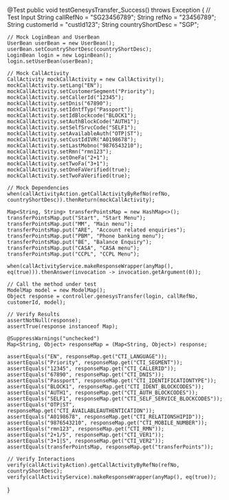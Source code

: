 @Test
public void testGenesysTransfer_Success() throws Exception {
    // Test Input
    String callRefNo = "SG23456789";
    String refNo = "23456789";
    String customerId = "custId123";
    String countryShortDesc = "SGP";

    // Mock LoginBean and UserBean
    UserBean userBean = new UserBean();
    userBean.setCountryShortDesc(countryShortDesc);
    LoginBean login = new LoginBean();
    login.setUserBean(userBean);

    // Mock CallActivity
    CallActivity mockCallActivity = new CallActivity();
    mockCallActivity.setLang("EN");
    mockCallActivity.setCustomerSegment("Priority");
    mockCallActivity.setCallerId("12345");
    mockCallActivity.setDnis("67890");
    mockCallActivity.setIdntfTyp("Passport");
    mockCallActivity.setIdBlockcode("BLOCK1");
    mockCallActivity.setAuthBlockCode("AUTH1");
    mockCallActivity.setSelfSrvcCode("SELF1");
    mockCallActivity.setAvailableAuth("OTP|ST");
    mockCallActivity.setCustIdIVR("A0198678");
    mockCallActivity.setLastMobno("9876543210");
    mockCallActivity.setRmn("rmn123");
    mockCallActivity.setOneFa("2+1");
    mockCallActivity.setTwoFa("3+1");
    mockCallActivity.setOneFaVerified(true);
    mockCallActivity.setTwoFaVerified(true);

    // Mock Dependencies
    when(callActivityAction.getCallActivityByRefNo(refNo, countryShortDesc)).thenReturn(mockCallActivity);

    Map<String, String> transferPointsMap = new HashMap<>();
    transferPointsMap.put("Start", "Start Menu");
    transferPointsMap.put("MM", "Main menu");
    transferPointsMap.put("ARE", "Account related enquiries");
    transferPointsMap.put("PBM", "Phone banking menu");
    transferPointsMap.put("BE", "Balance Enquiry");
    transferPointsMap.put("CASA", "CASA menu");
    transferPointsMap.put("CCPL", "CCPL Menu");

    when(callActivityService.makeResponseWrapper(anyMap(), eq(true))).thenAnswer(invocation -> invocation.getArgument(0));

    // Call the method under test
    ModelMap model = new ModelMap();
    Object response = controller.genesysTransfer(login, callRefNo, customerId, model);

    // Verify Results
    assertNotNull(response);
    assertTrue(response instanceof Map);

    @SuppressWarnings("unchecked")
    Map<String, Object> responseMap = (Map<String, Object>) response;

    assertEquals("EN", responseMap.get("CTI_LANGUAGE"));
    assertEquals("Priority", responseMap.get("CTI_SEGMENT"));
    assertEquals("12345", responseMap.get("CTI_CALLERID"));
    assertEquals("67890", responseMap.get("CTI_DNIS"));
    assertEquals("Passport", responseMap.get("CTI_IDENTIFICATIONTYPE"));
    assertEquals("BLOCK1", responseMap.get("CTI_IDENT_BLOCKCODES"));
    assertEquals("AUTH1", responseMap.get("CTI_AUTH_BLOCKCODES"));
    assertEquals("SELF1", responseMap.get("CTI_SELF_SERVICE_BLOCKCODES"));
    assertEquals("OTP|ST", responseMap.get("CTI_AVAILABLEAUTHENTICATION"));
    assertEquals("A0198678", responseMap.get("CTI_RELATIONSHIPID"));
    assertEquals("9876543210", responseMap.get("CTI_MOBILE_NUMBER"));
    assertEquals("rmn123", responseMap.get("CTI_RMN"));
    assertEquals("2+1/5", responseMap.get("CTI_VER1"));
    assertEquals("3+1|S", responseMap.get("CTI_VER2"));
    assertEquals(transferPointsMap, responseMap.get("transferPoints"));

    // Verify Interactions
    verify(callActivityAction).getCallActivityByRefNo(refNo, countryShortDesc);
    verify(callActivityService).makeResponseWrapper(anyMap(), eq(true));
}
